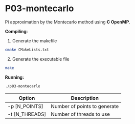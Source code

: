 # P03-montecarlo
Pi approximation by the Montecarlo method using **C OpenMP**.

**Compiling:**
1. Generate the makefile
```bash
cmake CMakeLists.txt
```
2. Generate the executable file
```bash
make
```

**Running:**
```bash
./p03-montecarlo
```

| Option         | Description                   |
| -------------- | ----------------------------- |
| -p [N_POINTS]  | Number of points to generate  |
| -t [N_THREADS] | Number of threads to use      |